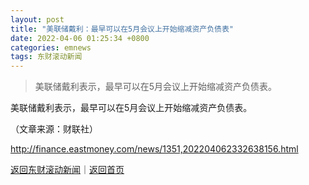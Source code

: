 ```yaml
---
layout: post
title: "美联储戴利：最早可以在5月会议上开始缩减资产负债表"
date: 2022-04-06 01:25:34 +0800
categories: emnews
tags: 东财滚动新闻
---
```

> 美联储戴利表示，最早可以在5月会议上开始缩减资产负债表。

<p>美联储戴利表示，最早可以在5月会议上开始缩减资产负债表。</p><p class="em_media">（文章来源：财联社）</p>

<http://finance.eastmoney.com/news/1351,202204062332638156.html>

[返回东财滚动新闻](//finews.withounder.com/emnews/)｜[返回首页](//finews.withounder.com/)